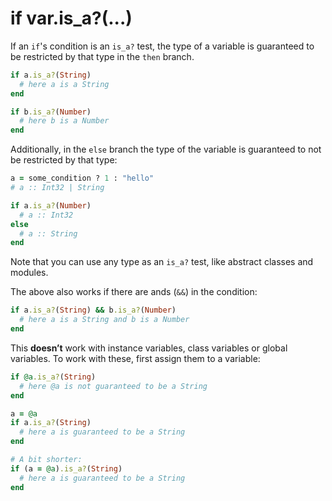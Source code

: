 # if var.is_a?(...)

If an `if`'s condition is an `is_a?` test, the type of a variable is guaranteed to be restricted by that type in the `then` branch.

``` ruby
if a.is_a?(String)
  # here a is a String
end

if b.is_a?(Number)
  # here b is a Number
end
```

Additionally, in the `else` branch the type of the variable is guaranteed to not be restricted by that type:

``` ruby
a = some_condition ? 1 : "hello"
# a :: Int32 | String

if a.is_a?(Number)
  # a :: Int32
else
  # a :: String
end
```

Note that you can use any type as an `is_a?` test, like abstract classes and modules.

The above also works if there are ands (`&&`) in the condition:

``` ruby
if a.is_a?(String) && b.is_a?(Number)
  # here a is a String and b is a Number
end
```

This **doesn’t** work with instance variables, class variables or global variables. To work with these, first assign them to a variable:

``` ruby
if @a.is_a?(String)
  # here @a is not guaranteed to be a String
end

a = @a
if a.is_a?(String)
  # here a is guaranteed to be a String
end

# A bit shorter:
if (a = @a).is_a?(String)
  # here a is guaranteed to be a String
end
```
